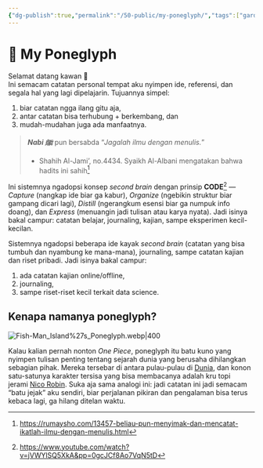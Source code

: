 ```yaml
---
{"dg-publish":true,"permalink":"/50-public/my-poneglyph/","tags":["gardenEntry"]}
---
```



# 🌱 My Poneglyph 
Selamat datang kawan 👋  
Ini semacam catatan personal tempat aku nyimpen ide, referensi, dan segala hal yang lagi dipelajarin. Tujuannya simpel: 
1. biar catatan ngga ilang gitu aja, 
2. antar catatan bisa terhubung + berkembang, dan 
3. mudah-mudahan juga ada manfaatnya.

>  ***Nabi ﷺ***  pun bersabda “_Jagalah ilmu dengan menulis._”
>  - Shahih Al-Jami’, no.4434. Syaikh Al-Albani mengatakan bahwa hadits ini sahih[^1]


Ini sistemnya ngadopsi konsep _second brain_ dengan prinsip **CODE**[^2] — _Capture_ (nangkap ide biar ga kabur), _Organize_ (ngebikin struktur biar gampang dicari lagi), _Distill_ (ngerangkum esensi biar ga numpuk info doang), dan _Express_ (menuangin jadi tulisan atau karya nyata). Jadi isinya bakal campur: catatan belajar, journaling, kajian, sampe eksperimen kecil-kecilan.




Sistemnya ngadopsi beberapa ide kayak _second brain_ (catatan yang bisa tumbuh dan nyambung ke mana-mana), journaling, sampe catatan kajian dan riset pribadi. Jadi isinya bakal campur: 
1. ada catatan kajian online/offline, 
2. journaling, 
3. sampe riset-riset kecil terkait data science.

## Kenapa namanya poneglyph?

![Fish-Man_Island%27s_Poneglyph.webp|400](/img/user/40%20-%20Obsidian/Assets/Fish-Man_Island%2527s_Poneglyph.webp)

Kalau kalian pernah nonton _One Piece_, poneglyph itu batu kuno yang nyimpen tulisan penting tentang sejarah dunia yang berusaha dihilangkan sebagian pihak. Mereka tersebar di antara pulau-pulau di [Dunia](https://onepiece.fandom.com/id/wiki/Dunia "Dunia"), dan konon satu-satunya karakter tersisa yang bisa membacanya adalah kru topi jerami [Nico Robin](https://onepiece.fandom.com/id/wiki/Nico_Robin "Nico Robin"). Suka aja sama analogi ini: jadi catatan ini jadi semacam “batu jejak” aku sendiri, biar perjalanan pikiran dan pengalaman bisa terus kebaca lagi, ga hilang ditelan waktu. 



[^1]: https://rumaysho.com/13457-beliau-pun-menyimak-dan-mencatat-ikatlah-ilmu-dengan-menulis.html
	

[^2]: https://www.youtube.com/watch?v=jVWYlSQ5XkA&pp=0gcJCf8Ao7VqN5tD